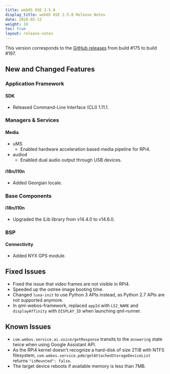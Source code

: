 ```yaml
---
title: webOS OSE 2.5.0
display_title: webOS OSE 2.5.0 Release Notes
date: 2020-05-12
weight: 18
toc: true
layout: release-notes
---
```


This version corresponds to the [GitHub releases](https://github.com/webosose/build-webos/releases) from build #175 to build #197.

## New and Changed Features

### Application Framework

#### SDK

  - Released Command-Line Interface (CLI) 1.11.1.

### Managers & Services

#### Media

  - uMS
      - Enabled hardware acceleration based media pipeline for RPi4.
  - audiod
      - Enabled dual audio output through USB devices.

#### i18n/l10n

  - Added Georgian locale.

### Base Components

#### i18n/l10n

  - Upgraded the iLib library from v14.4.0 to v14.6.0.

### BSP

#### Connectivity

  - Added NYX GPS module.

## Fixed Issues

  - Fixed the issue that video frames are not visible in RPi4.
  - Speeded up the ostree image booting time.
  - Changed `luna-init` to use Python 3 APIs instead, as Python 2.7 APIs are not supported anymore.
  - In qml-webos-framework, replaced `appId` with `LS2_NAME` and `displayAffinity` with `DISPLAY_ID` when launching qml-runner.

## Known Issues

  - `com.webos.service.ai.voice/getResponse` transits to the `answering` state twice when using Google Assistant API.
  - As the RPi4 kernel doesn't recognize a hard-disk of size 2TiB with NTFS filesystem, `com.webos.service.pdm/getAttachedStorageDeviceList` returns `"isMounted": false`.
  - The target device reboots if available memory is less than 7MB.
